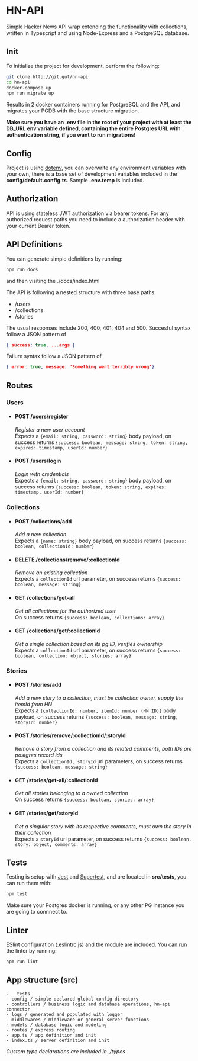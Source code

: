 # HN-API

Simple Hacker News API wrap extending the functionality with collections, written in Typescript and using Node-Express and a PostgreSQL database.  

## Init

To initialize the project for development, perform the following:

```sh
git clone http://git.gut/hn-api
cd hn-api
docker-compose up
npm run migrate up
```

Results in 2 docker containers running for PostgreSQL and the API, and migrates your PGDB with the base structure migration.  

__Make sure you have an .env file in the root of your project with at least the DB_URL env variable defined, containing the entire Postgres URL with authentication string, if you want to run migrations!__

## Config

Project is using [dotenv](https://www.npmjs.com/package/dotenv), you can overwrite any environment variables with your own, there is a base set of development variables included in the **config/default.config.ts**. Sample **.env.temp** is included.

## Authorization

API is using stateless JWT authorization via bearer tokens. For any authorized request paths you need to include a authorization header with your current Bearer token.  

## API Definitions

You can generate simple definitions by running:
```sh
npm run docs
```
and then visiting the ./docs/index.html

The API is following a nested structure with three base paths:
- /users
- /collections
- /stories

The usual responses include 200, 400, 401, 404 and 500.
Succesful syntax follow a JSON pattern of
```json
{ success: true, ...args }
```
Failure syntax follow a JSON pattern of
```json
{ error: true, message: 'Something went terribly wrong'}
```

## Routes

### Users

- #### **POST /users/register**  
    _Register a new user account_  
    Expects a ```{email: string, password: string}``` body payload, on success returns ```{success: boolean, message: string, token: string, expires: timestamp, userId: number}```  

- #### **POST /users/login**  
    _Login with credentials_  
    Expects a ```{email: string, password: string}``` body payload, on success returns ```{success: boolean, token: string, expires: timestamp, userId: number}```

### Collections

- #### **POST /collections/add**  
    _Add a new collection_  
    Expects a ```{name: string}``` body payload, on success returns ```{success: boolean, collectionId: number}```
- #### **DELETE /collections/remove/:collectionId**  
    _Remove an existing collection_  
    Expects a ```collectionId``` url parameter, on success returns ```{success: boolean, message: string}```
- #### **GET /collections/get-all**  
    _Get all collections for the authorized user_  
    On success returns ```{success: boolean, collections: array}```
- #### **GET /collections/get/:collectionId**  
    _Get a single collection based on its pg ID, verifies ownership_  
    Expects a ```collectionId``` url parameter, on success returns ```{success: boolean, collection: object, stories: array}```

### Stories

- #### **POST /stories/add**  
    _Add a new story to a collection, must be collection owner, supply the itemId from HN_  
    Expects a ```{collectionId: number, itemId: number (HN ID)}``` body payload, on success returns ```{success: boolean, message: string, storyId: number}```
- #### **POST /stories/remove/:collectionId/:storyId**  
    _Remove a story from a collection and its related comments, both IDs are postgres record ids_  
    Expects a ```collectionId, storyId``` url parameters, on success returns ```{success: boolean, message: string}```
- #### **GET /stories/get-all/:collectionId**  
    _Get all stories belonging to a owned collection_  
    On success returns ```{success: boolean, stories: array}```
- #### **GET /stories/get/:storyId**
    _Get a singular story with its respective comments, must own the story in their collection_  
    Expects a ```storyId``` url parameter, on success returns ```{success: boolean, story: object, comments: array}```
 
## Tests

Testing is setup with [Jest](https://jestjs.io/) and [Supertest](https://www.npmjs.com/package/supertest), and are located in **src/__tests__**, you can run them with:

```sh
npm test
```
Make sure your Postgres docker is running, or any other PG instance you are going to connnect to.

## Linter

ESlint configuration (.eslintrc.js) and the module are included. You can run the linter by running:
```sh
npm run lint
```

## App structure (src)

```
- __tests__
- config / simple declared global config directory
- controllers / business logic and database operations, hn-api connector
- logs / generated and populated with logger
- middlewares / middleware or general server functions
- models / database logic and modeling
- routes / express routing
- app.ts / app definition and init
- index.ts / server definition and init
```

_Custom type declarations are included in ./types_